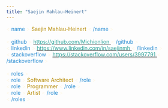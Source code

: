 ```yaml
---
title: "Saejin Mahlau-Heinert"
---
```

<div id="titlepage">
<span style="color: #fdf6e3">&lt;</span>
<span style="color: #268bd2">name</span>
<span style="color: #fdf6e3">&gt;</span>
<span style="color: #b58900">Saejin Mahlau-Heinert</span>
<span style="color: #fdf6e3">&lt;</span>
<span style="color: #268bd2">/name</span>
<span style="color: #fdf6e3">&gt;</span>
<br>
<span>&nbsp;</span>
<br>
<span style="color: #fdf6e3">&lt;</span>
<span style="color: #268bd2">github</span>
<span style="color: #fdf6e3">&gt;</span>
<a href="https://github.com/Michionlion">
<span style="color: #2aa198">https://github.com/Michionlion</span>
</a>
<span style="color: #fdf6e3">&lt;</span>
<span style="color: #268bd2">/github</span>
<span style="color: #fdf6e3">&gt;</span>
<br>
<span style="color: #fdf6e3">&lt;</span>
<span style="color: #268bd2">linkedin</span>
<span style="color: #fdf6e3">&gt;</span>
<a href="https://www.linkedin.com/in/saejinmh/">
<span style="color: #2aa198">https://www.linkedin.com/in/saejinmh</span>
</a>
<span style="color: #fdf6e3">&lt;</span>
<span style="color: #268bd2">/linkedin</span>
<span style="color: #fdf6e3">&gt;</span>
<br>
<span style="color: #fdf6e3">&lt;</span>
<span style="color: #268bd2">stackoverflow</span>
<span style="color: #fdf6e3">&gt;</span>
<a href="https://stackoverflow.com/users/3997791">
<span style="color: #2aa198">https://stackoverflow.com/users/3997791</span>
</a>
<span style="color: #fdf6e3">&lt;</span>
<span style="color: #268bd2">/stackoverflow</span>
<span style="color: #fdf6e3">&gt;</span>
<br>
<span>&nbsp;</span>
<br>
<span style="color: #fdf6e3">&lt;</span>
<span style="color: #268bd2">roles</span>
<span style="color: #fdf6e3">&gt;</span>
<br>
<span class="indented-1" style="color: #fdf6e3">&lt;</span>
<span style="color: #268bd2">role</span>
<span style="color: #fdf6e3">&gt;</span>
<span style="color: #b58900">Software Architect</span>
<span style="color: #fdf6e3">&lt;</span>
<span style="color: #268bd2">/role</span>
<span style="color: #fdf6e3">&gt;</span>
<br>
<span class="indented-1" style="color: #fdf6e3">&lt;</span>
<span style="color: #268bd2">role</span>
<span style="color: #fdf6e3">&gt;</span>
<span style="color: #b58900">Programmer</span>
<span style="color: #fdf6e3">&lt;</span>
<span style="color: #268bd2">/role</span>
<span style="color: #fdf6e3">&gt;</span>
<br>
<span class="indented-1" style="color: #fdf6e3">&lt;</span>
<span style="color: #268bd2">role</span>
<span style="color: #fdf6e3">&gt;</span>
<span style="color: #b58900">Artist</span>
<span style="color: #fdf6e3">&lt;</span>
<span style="color: #268bd2">/role</span>
<span style="color: #fdf6e3">&gt;</span>
<br>
<span style="color: #fdf6e3">&lt;</span>
<span style="color: #268bd2">/roles</span>
<span style="color: #fdf6e3">&gt;</span>
<br>
</div>
